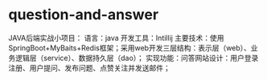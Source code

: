 # question-and-answer
JAVA后端实战小项目：
语言：java
开发工具：Intillij
主要技术：使用SpringBoot+MyBaits+Redis框架；采用web开发三层结构：表示层（web）、业务逻辑层（service）、数据持久层（dao）；
实现功能：问答网站设计：用户登录注册、用户提问、发布问题、点赞关注并发送邮件；
